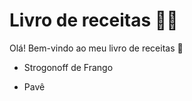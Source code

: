 # Livro de receitas :woman_cook:

Olá! Bem-vindo ao meu livro de receitas :wave:

- Strogonoff de Frango

- Pavê

  
